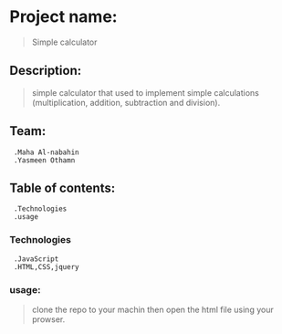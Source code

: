 # Project name:
 > Simple calculator

## Description:
> simple calculator that used to implement simple calculations (multiplication, addition, subtraction and division). 

## Team:
```
 .Maha Al-nabahin 
 .Yasmeen Othamn
```
## Table of contents:
```
 .Technologies
 .usage
```
### Technologies
```
 .JavaScript
 .HTML,CSS,jquery
```
### usage:
> clone the repo to your machin then open the html file using your prowser.

